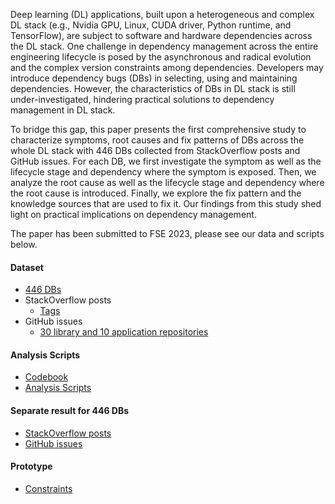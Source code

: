 Deep learning (DL) applications, built upon a heterogeneous and complex DL stack (e.g., Nvidia GPU, Linux, CUDA driver, Python runtime, and TensorFlow), are subject to software and hardware dependencies across the DL stack. One challenge in dependency management across the entire engineering lifecycle is posed by the asynchronous and radical evolution and the complex version constraints among dependencies. Developers may introduce dependency bugs (DBs) in selecting, using and maintaining dependencies. However, the characteristics of DBs in DL stack is still under-investigated, hindering practical solutions to dependency management in DL stack.

To bridge this gap, this paper presents the first comprehensive study to characterize symptoms, root causes and fix patterns of DBs across the whole DL stack with 446 DBs collected from StackOverflow posts and GitHub issues. For each DB, we first investigate the symptom as well as the lifecycle stage and dependency where the symptom is exposed. Then, we analyze the root cause as well as the lifecycle stage and dependency where the root cause is introduced. Finally, we explore the fix pattern and the knowledge sources that are used to fix it. Our findings from this study shed light on practical implications on dependency management.

The paper has been submitted to FSE 2023, please see our data and scripts below.

#### Dataset

* [446 DBs](dataset.xls)
* StackOverflow posts
  * [Tags](tags.zip)
* GitHub issues
  * [30 library and 10 application repositories](github_repos.json)

#### Analysis Scripts

* [Codebook](code_book.xlsx)
* [Analysis Scripts](scripts.zip)

#### Separate result for 446 DBs

* [StackOverflow posts](so_graphs.zip)
* [GitHub issues](github_graphs.zip)

#### Prototype

* [Constraints](constraints.zip)